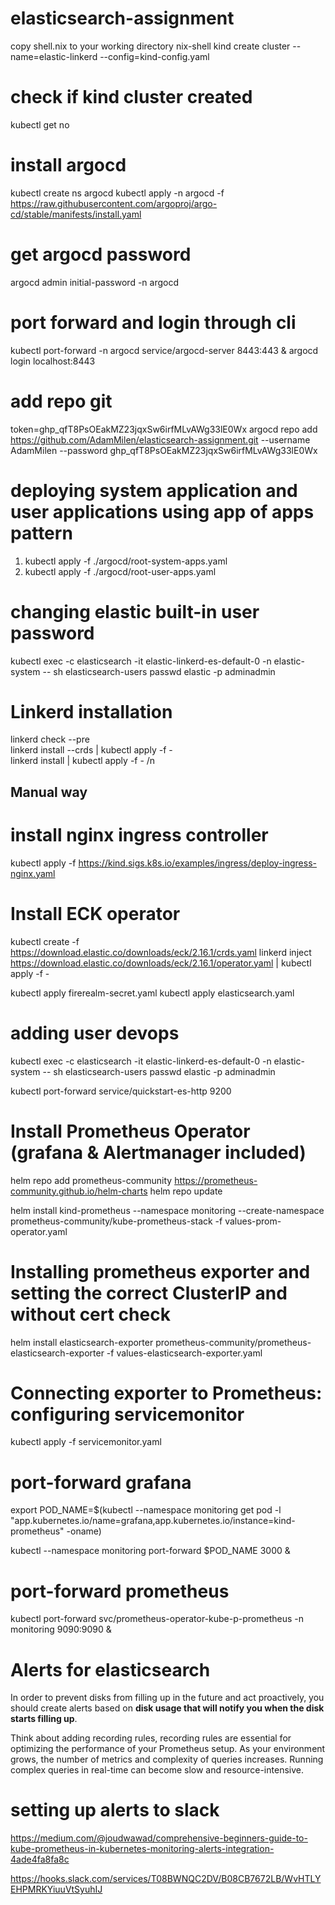 # elasticsearch-assignment

copy shell.nix to your working directory
nix-shell
kind create cluster --name=elastic-linkerd --config=kind-config.yaml

# check if kind cluster created
kubectl get no

# install argocd
kubectl create ns argocd
kubectl apply -n argocd -f https://raw.githubusercontent.com/argoproj/argo-cd/stable/manifests/install.yaml

# get argocd password
argocd admin initial-password -n argocd

# port forward and login through cli
kubectl port-forward -n argocd service/argocd-server 8443:443 &
argocd login localhost:8443

# add repo git
token=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
argocd repo add https://github.com/AdamMilen/elasticsearch-assignment.git --username AdamMilen --password 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

# deploying system application and user applications using app of apps pattern
1. kubectl apply -f ./argocd/root-system-apps.yaml
2. kubectl apply -f ./argocd/root-user-apps.yaml


# changing elastic built-in user password
kubectl exec -c elasticsearch -it elastic-linkerd-es-default-0 -n elastic-system -- sh
elasticsearch-users passwd elastic -p adminadmin

# Linkerd installation
linkerd check --pre <br />
linkerd install --crds | kubectl apply -f - <br />
linkerd install | kubectl apply -f - /n <br />



## Manual way ##


# install nginx ingress controller
kubectl apply -f https://kind.sigs.k8s.io/examples/ingress/deploy-ingress-nginx.yaml


# Install ECK operator
kubectl create -f https://download.elastic.co/downloads/eck/2.16.1/crds.yaml
linkerd inject https://download.elastic.co/downloads/eck/2.16.1/operator.yaml | kubectl apply -f -

kubectl apply firerealm-secret.yaml
kubectl apply elasticsearch.yaml

# adding user devops
kubectl exec -c elasticsearch -it elastic-linkerd-es-default-0 -n elastic-system -- sh
elasticsearch-users passwd elastic -p adminadmin

kubectl port-forward service/quickstart-es-http 9200

# Install Prometheus Operator (grafana & Alertmanager included)
helm repo add prometheus-community https://prometheus-community.github.io/helm-charts
helm repo update

helm install kind-prometheus --namespace monitoring --create-namespace prometheus-community/kube-prometheus-stack -f values-prom-operator.yaml

# Installing prometheus exporter and setting the correct ClusterIP and without cert check
helm install elasticsearch-exporter prometheus-community/prometheus-elasticsearch-exporter -f values-elasticsearch-exporter.yaml


# Connecting exporter to Prometheus: configuring servicemonitor
kubectl apply -f servicemonitor.yaml


# port-forward grafana
export POD_NAME=$(kubectl --namespace monitoring get pod -l "app.kubernetes.io/name=grafana,app.kubernetes.io/instance=kind-prometheus" -oname)

kubectl --namespace monitoring port-forward $POD_NAME 3000 &

# port-forward prometheus
kubectl port-forward svc/prometheus-operator-kube-p-prometheus -n monitoring 9090:9090 &

# Alerts for elasticsearch
In order to prevent disks from filling up in the future and act proactively, you should create alerts based on **disk usage that will notify you when the disk starts filling up**.

Think about adding recording rules, recording rules are essential for optimizing the performance of your Prometheus setup. As your environment grows, the number of metrics and complexity of queries increases. Running complex queries in real-time can become slow and resource-intensive.

# setting up alerts to slack
https://medium.com/@joudwawad/comprehensive-beginners-guide-to-kube-prometheus-in-kubernetes-monitoring-alerts-integration-4ade4fa8fa8c

https://hooks.slack.com/services/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